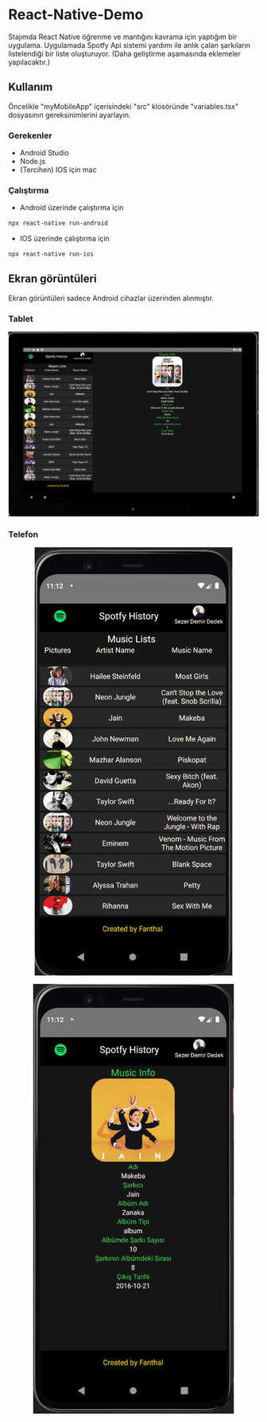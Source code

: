 # React-Native-Demo
Stajımda React Native öğrenme ve mantığını kavrama için yaptığım bir uygulama.
Uygulamada Spotfy Api sistemi yardımı ile anlık çalan şarkıların listelendiği bir liste oluşturuyor.
(Daha geliştirme aşamasında eklemeler yapılacaktır.)
## Kullanım

Öncelikle "myMobileApp" içerisindeki "src" klosöründe "variables.tsx" dosyasının gereksinimlerini ayarlayın.

### Gerekenler
* Android Studio
* Node.js
* (Tercihen) IOS için mac

### Çalıştırma

* Android üzerinde çalıştırma için 
```bash
npx react-native run-android
```

* IOS üzerinde çalıştırma için 
```bash
npx react-native run-ios
```

## Ekran görüntüleri
Ekran görüntüleri sadece Android cihazlar üzerinden alınmıştır.

### Tablet 
<p align="center">
  <img src="Images/Tablet.png">
</p>

### Telefon 
<p align="center">
  <img src="Images/Telefon-1.png">
</p>
<p align="center">
  <img src="Images/Telefon-2.png">
</p>